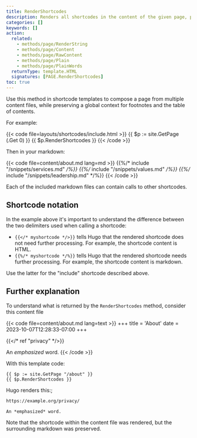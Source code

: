 ```yaml
---
title: RenderShortcodes
description: Renders all shortcodes in the content of the given page, preserving the surrounding markup.
categories: []
keywords: []
action:
  related:
    - methods/page/RenderString
    - methods/page/Content
    - methods/page/RawContent
    - methods/page/Plain
    - methods/page/PlainWords
  returnType: template.HTML
  signatures: [PAGE.RenderShortcodes]
toc: true
---
```


Use this method in shortcode templates to compose a page from multiple content files, while preserving a global context for footnotes and the table of contents.

For example:

{{< code file=layouts/shortcodes/include.html >}}
{{ $p := site.GetPage (.Get 0) }}
{{ $p.RenderShortcodes }}
{{< /code >}}

Then in your markdown:

{{< code file=content/about.md lang=md >}}
{{%/* include "/snippets/services.md" */%}}
{{%/* include "/snippets/values.md" */%}}
{{%/* include "/snippets/leadership.md" */%}}
{{< /code >}}

Each of the included markdown files can contain calls to other shortcodes.

## Shortcode notation

In the example above it's important to understand the difference between the two delimiters used when calling a shortcode:

- `{{</* myshortcode */>}}` tells Hugo that the rendered shortcode does not need further processing. For example, the shortcode content is HTML.
- `{{%/* myshortcode */%}}` tells Hugo that the rendered shortcode needs further processing. For example, the shortcode content is markdown.

Use the latter for the "include" shortcode described above.

## Further explanation

To understand what is returned by the `RenderShortcodes` method, consider this content file

{{< code file=content/about.md lang=text >}}
+++
title = 'About'
date = 2023-10-07T12:28:33-07:00
+++

{{</* ref "privacy" */>}}

An *emphasized* word.
{{< /code >}}

With this template code:

```go-html-template
{{ $p := site.GetPage "/about" }}
{{ $p.RenderShortcodes }}
```

Hugo renders this:;

```html
https://example.org/privacy/

An *emphasized* word.
```

Note that the shortcode within the content file was rendered, but the surrounding markdown was preserved.

